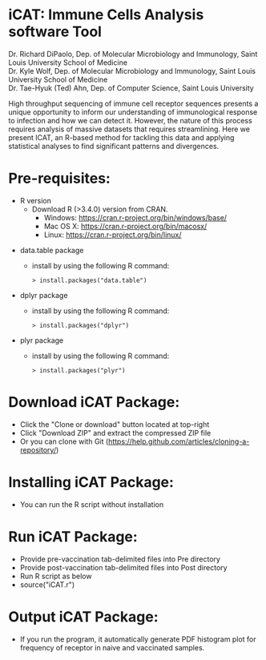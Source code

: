 # iCAT: Immune Cells Analysis software Tool

Dr. Richard DiPaolo, Dep. of Molecular Microbiology and Immunology, Saint Louis University School of Medicine<br />
Dr. Kyle Wolf, Dep. of Molecular Microbiology and Immunology, Saint Louis University School of Medicine<br />
Dr. Tae-Hyuk (Ted) Ahn, Dep. of Computer Science, Saint Louis University

High throughput sequencing of immune cell receptor sequences presents a unique opportunity to inform our understanding of immunological response to infection and how we can detect it. However, the nature of this process requires analysis of massive datasets that requires streamlining. Here we present ICAT, an R-based method for tackling this data and applying statistical analyses to find significant patterns and divergences.

# Pre-requisites:

* R version
  * Download R (>3.4.0) version from CRAN.
    * Windows: https://cran.r-project.org/bin/windows/base/
    * Mac OS X: https://cran.r-project.org/bin/macosx/
    * Linux: https://cran.r-project.org/bin/linux/

- data.table package

  * install by using the following R command:

        > install.packages("data.table")  

- dplyr package

  * install by using the following R command:

        > install.packages("dplyr")  

- plyr package

  * install by using the following R command:

        > install.packages("plyr")  

# Download iCAT Package:

* Click the "Clone or download" button located at top-right
* Click "Download ZIP" and extract the compressed ZIP file
* Or you can clone with Git (https://help.github.com/articles/cloning-a-repository/)

# Installing iCAT Package:

* You can run the R script without installation 

# Run iCAT Package:

* Provide pre-vaccination tab-delimited files into Pre directory
* Provide post-vaccination tab-delimited files into Post directory
* Run R script as below
* source("iCAT.r")

# Output iCAT Package:

* If you run the program, it automatically generate PDF histogram plot for frequency of receptor in naive and vaccinated samples.
